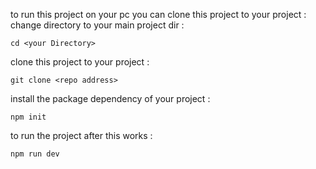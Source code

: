 to run this project on your pc you can clone this project to your project : 
change directory to your main project dir : 
```
cd <your Directory> 
```
clone this project to your project : 
```
git clone <repo address>
```
install the package dependency of your project : 
```
npm init
```

to run the project after this works  : 
```
npm run dev
```


